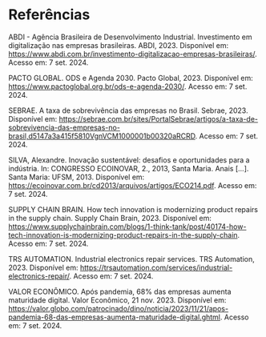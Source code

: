 # Referências

ABDI - Agência Brasileira de Desenvolvimento Industrial. Investimento em digitalização nas empresas brasileiras. ABDI, 2023. Disponível em: https://www.abdi.com.br/investimento-digitalizacao-empresas-brasileiras/. Acesso em: 7 set. 2024.

PACTO GLOBAL. ODS e Agenda 2030. Pacto Global, 2023. Disponível em: https://www.pactoglobal.org.br/ods-e-agenda-2030/. Acesso em: 7 set. 2024.

SEBRAE. A taxa de sobrevivência das empresas no Brasil. Sebrae, 2023. Disponível em: https://sebrae.com.br/sites/PortalSebrae/artigos/a-taxa-de-sobrevivencia-das-empresas-no-brasil,d5147a3a415f5810VgnVCM1000001b00320aRCRD. Acesso em: 7 set. 2024.

SILVA, Alexandre. Inovação sustentável: desafios e oportunidades para a indústria. In: CONGRESSO ECOINOVAR, 2., 2013, Santa Maria. Anais [...]. Santa Maria: UFSM, 2013. Disponível em: https://ecoinovar.com.br/cd2013/arquivos/artigos/ECO214.pdf. Acesso em: 7 set. 2024.

SUPPLY CHAIN BRAIN. How tech innovation is modernizing product repairs in the supply chain. Supply Chain Brain, 2023. Disponível em: https://www.supplychainbrain.com/blogs/1-think-tank/post/40174-how-tech-innovation-is-modernizing-product-repairs-in-the-supply-chain. Acesso em: 7 set. 2024.

TRS AUTOMATION. Industrial electronics repair services. TRS Automation, 2023. Disponível em: https://trsautomation.com/services/industrial-electronics-repair/. Acesso em: 7 set. 2024.

VALOR ECONÔMICO. Após pandemia, 68% das empresas aumenta maturidade digital. Valor Econômico, 21 nov. 2023. Disponível em: https://valor.globo.com/patrocinado/dino/noticia/2023/11/21/apos-pandemia-68-das-empresas-aumenta-maturidade-digital.ghtml. Acesso em: 7 set. 2024.
